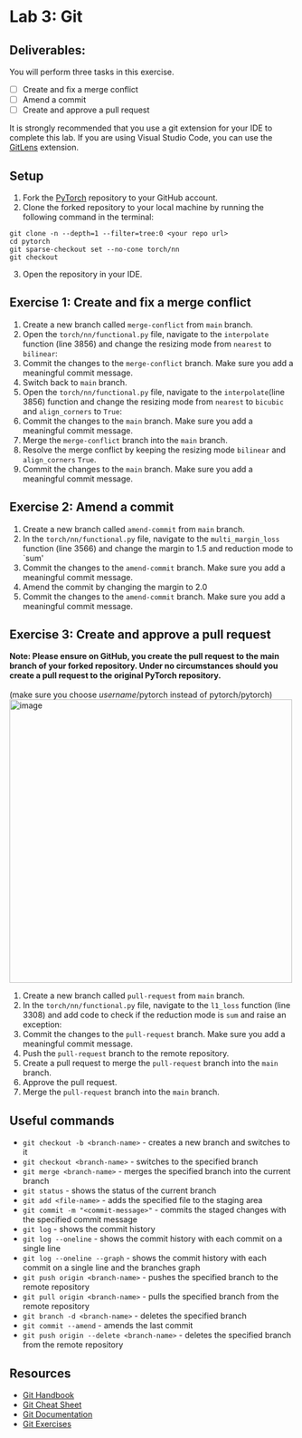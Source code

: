 # Lab 3: Git

## Deliverables:
You will perform three tasks in this exercise. 

- [ ] Create and fix a merge conflict
- [ ] Amend a commit
- [ ] Create and approve a pull request

It is strongly recommended that you use a git extension for your IDE to complete this lab. If you are using Visual Studio Code, you can use the [GitLens](https://marketplace.visualstudio.com/items?itemName=eamodio.gitlens) extension. 

## Setup
1. Fork the [PyTorch](https://github.com/pytorch/pytorch) repository to your GitHub account.
2. Clone the forked repository to your local machine by running the following command in the terminal:
```
git clone -n --depth=1 --filter=tree:0 <your repo url>
cd pytorch
git sparse-checkout set --no-cone torch/nn
git checkout
```
3. Open the repository in your IDE.

## Exercise 1: Create and fix a merge conflict

1. Create a new branch called `merge-conflict` from `main` branch.
2. Open the `torch/nn/functional.py` file, navigate to the `interpolate` function (line 3856) and change the resizing mode from `nearest` to `bilinear`:
3. Commit the changes to the `merge-conflict` branch. Make sure you add a meaningful commit message.
4. Switch back to `main` branch.
5. Open the `torch/nn/functional.py` file, navigate to the `interpolate`(line 3856) function and change the resizing mode from `nearest` to `bicubic` and `align_corners` to `True`:
6. Commit the changes to the `main` branch. Make sure you add a meaningful commit message.
7. Merge the `merge-conflict` branch into the `main` branch.
8. Resolve the merge conflict by keeping the resizing mode `bilinear` and `align_corners` `True`.
9. Commit the changes to the `main` branch. Make sure you add a meaningful commit message.

## Exercise 2: Amend a commit

1. Create a new branch called `amend-commit` from `main` branch.
2. In the `torch/nn/functional.py` file, navigate to the `multi_margin_loss` function (line 3566) and change the margin to 1.5 and reduction mode to `sum'
3. Commit the changes to the `amend-commit` branch. Make sure you add a meaningful commit message.
4. Amend the commit by changing the margin to 2.0
5. Commit the changes to the `amend-commit` branch. Make sure you add a meaningful commit message.

## Exercise 3: Create and approve a pull request

**Note: Please ensure on GitHub, you create the pull request to the main branch of your forked repository. Under no circumstances should you create a pull request to the original PyTorch repository.**
<br><br>
(make sure you choose *username*/pytorch instead of pytorch/pytorch)<br>
<img src="https://github.com/eshetty/s2024/assets/107862033/c874f0a6-abae-478a-af83-0f62eaa8cd4d" alt="image" width="500" height="auto"><br>

1. Create a new branch called `pull-request` from `main` branch.
2. In the `torch/nn/functional.py` file, navigate to the `l1_loss` function (line 3308) and add code to check if the reduction mode is `sum` and raise an exception:
3. Commit the changes to the `pull-request` branch. Make sure you add a meaningful commit message.
4. Push the `pull-request` branch to the remote repository.
5. Create a pull request to merge the `pull-request` branch into the `main` branch.
6. Approve the pull request.
7. Merge the `pull-request` branch into the `main` branch.



## Useful commands

- `git checkout -b <branch-name>` - creates a new branch and switches to it
- `git checkout <branch-name>` - switches to the specified branch
- `git merge <branch-name>` - merges the specified branch into the current branch
- `git status` - shows the status of the current branch
- `git add <file-name>` - adds the specified file to the staging area
- `git commit -m "<commit-message>"` - commits the staged changes with the specified commit message
- `git log` - shows the commit history
- `git log --oneline` - shows the commit history with each commit on a single line
- `git log --oneline --graph` - shows the commit history with each commit on a single line and the branches graph
- `git push origin <branch-name>` - pushes the specified branch to the remote repository
- `git pull origin <branch-name>` - pulls the specified branch from the remote repository
- `git branch -d <branch-name>` - deletes the specified branch
- `git commit --amend` - amends the last commit
- `git push origin --delete <branch-name>` - deletes the specified branch from the remote repository


## Resources
- [Git Handbook](https://guides.github.com/introduction/git-handbook/)
- [Git Cheat Sheet](https://education.github.com/git-cheat-sheet-education.pdf)
- [Git Documentation](https://git-scm.com/doc)
- [Git Exercises](https://gitexercises.fracz.com/)

